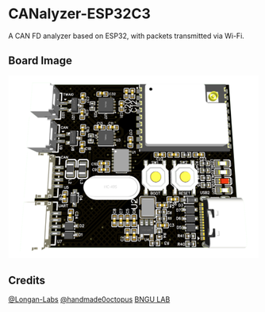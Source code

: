 # CANalyzer-ESP32C3
A CAN FD analyzer based on ESP32, with packets transmitted via Wi-Fi.

## Board Image
![CANalyzer-img](images/CANalyzer.png)

## Credits
[@Longan-Labs](https://github.com/Longan-Labs/Longan_CANFD)
[@handmade0octopus](https://github.com/handmade0octopus/ESP32-TWAI-CAN)
[BNGU LAB](https://BNGU.IO)